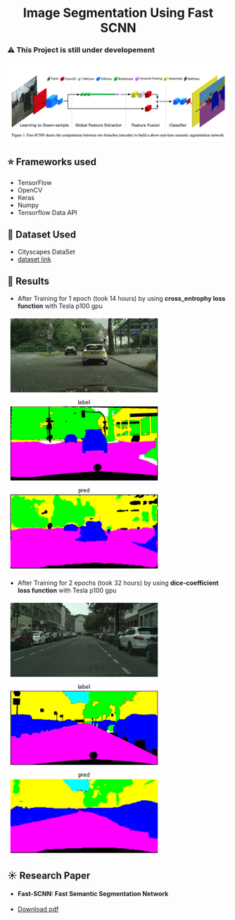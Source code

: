 <h1 align="center">Image Segmentation Using Fast SCNN</h1>

### :warning: This Project is still under developement

![](https://github.com/Akhil-Tony/Image_Segmentation-Fast_SCNN-Research-Paper-Custom-Build/blob/master/1%205Qofq7fZMeHsoel5gZ3qvQ.png)

## :star: Frameworks used
- TensorFlow
- OpenCV
- Keras
- Numpy
- Tensorflow Data API

## :file_folder: Dataset Used
- Cityscapes DataSet
- <a href src="https://www.cityscapes-dataset.com/" >dataset link </a> 

## :key: Results
- After Training for 1 epoch (took 14 hours) by using __cross_entrophy loss function__ with Tesla p100 gpu 

![](https://github.com/Akhil-Tony/Image_Segmentation-Fast_SCNN-Research-Paper-Custom-Build/blob/master/Images/image1.png) 
<br>
![](https://github.com/Akhil-Tony/Image_Segmentation-Fast_SCNN-Research-Paper-Custom-Build/blob/master/Images/label1.png)
<br>
![](https://github.com/Akhil-Tony/Image_Segmentation-Fast_SCNN-Research-Paper-Custom-Build/blob/master/Images/pred1.png)

- After Training for 2 epochs (took 32 hours) by using __dice-coefficient loss function__ with Tesla p100 gpu 

![](https://github.com/Akhil-Tony/Image_Segmentation-Fast_SCNN-Research-Paper-Custom-Build/blob/master/Images/image3.png) 
<br>
![](https://github.com/Akhil-Tony/Image_Segmentation-Fast_SCNN-Research-Paper-Custom-Build/blob/master/Images/label3.png)
<br>
![](https://github.com/Akhil-Tony/Image_Segmentation-Fast_SCNN-Research-Paper-Custom-Build/blob/master/Images/pred3.png)

## :sunny: Research Paper
- <h4> Fast-SCNN: Fast Semantic Segmentation Network </h4>
- <a href="https://arxiv.org/abs/1902.04502">Download pdf</a>
